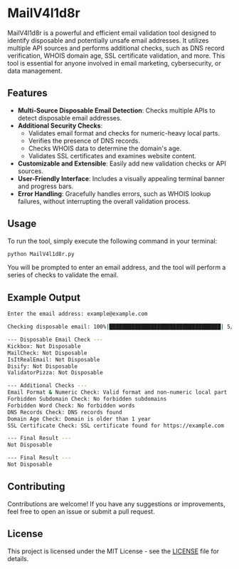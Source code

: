 # MailV4l1d8r

MailV4l1d8r is a powerful and efficient email validation tool designed to identify disposable and potentially unsafe email addresses. It utilizes multiple API sources and performs additional checks, such as DNS record verification, WHOIS domain age, SSL certificate validation, and more. This tool is essential for anyone involved in email marketing, cybersecurity, or data management.

## Features

- **Multi-Source Disposable Email Detection**: Checks multiple APIs to detect disposable email addresses.
- **Additional Security Checks**:
  - Validates email format and checks for numeric-heavy local parts.
  - Verifies the presence of DNS records.
  - Checks WHOIS data to determine the domain's age.
  - Validates SSL certificates and examines website content.
- **Customizable and Extensible**: Easily add new validation checks or API sources.
- **User-Friendly Interface**: Includes a visually appealing terminal banner and progress bars.
- **Error Handling**: Gracefully handles errors, such as WHOIS lookup failures, without interrupting the overall validation process.

## Usage

To run the tool, simply execute the following command in your terminal:

```bash
python MailV4l1d8r.py
```

You will be prompted to enter an email address, and the tool will perform a series of checks to validate the email.

## Example Output

```bash
Enter the email address: example@example.com

Checking disposable email: 100%|███████████████████████████████████| 5/5 [00:10<00:00,  2.16s/it]

--- Disposable Email Check ---
Kickbox: Not Disposable
MailCheck: Not Disposable
IsItRealEmail: Not Disposable
Disify: Not Disposable
ValidatorPizza: Not Disposable

--- Additional Checks ---
Email Format & Numeric Check: Valid format and non-numeric local part
Forbidden Subdomain Check: No forbidden subdomains
Forbidden Word Check: No forbidden words
DNS Records Check: DNS records found
Domain Age Check: Domain is older than 1 year
SSL Certificate Check: SSL certificate found for https://example.com

--- Final Result ---
Not Disposable

--- Final Result ---
Not Disposable
```

## Contributing

Contributions are welcome! If you have any suggestions or improvements, feel free to open an issue or submit a pull request.

## License

This project is licensed under the MIT License - see the [LICENSE](LICENSE) file for details.
